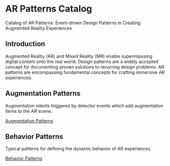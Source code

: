 # AR Patterns Catalog
Catalog of AR Patterns: Event-driven Design Patterns in Creating Augmented Reality Experiences

## Introduction

Augmented Reality (AR) and Mixed Reality (MR) enable superimposing digital content onto the real world.
Design patterns are a widely accepted concept for documenting proven solutions to recurring design problems. 
AR patterns are encompassing fundamental concepts for crafting immersive AR experiences.

## Augmentation Patterns

Augmentation intents triggered by detector events which add augmentation items to the AR scene.

[Augmentation Patterns](augmentation.md)

## Behavior Patterns

Typical patterns for defining the dynamic behavior of AR experiences.

[Behavior Patterns](behavior.md)
